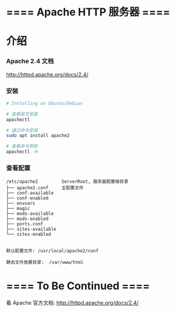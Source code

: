 

# ==== Apache HTTP 服务器 ====

# 介绍

### Apache 2.4 文档

http://httpd.apache.org/docs/2.4/



### 安装

```bash
# Installing on Ubuntu/Debian

# 查看是否安装
apachectl

# 通过命令安装
sudo apt install apache2

# 查看命令帮助
apachectl -h
```

### 查看配置

```
/etc/apache2         ServerRoot, 服务器配置根目录
├── apache2.conf     主配置文件
├── conf-available
├── conf-enabled
├── envvars
├── magic
├── mods-available
├── mods-enabled
├── ports.conf
├── sites-available
└── sites-enabled


默认配置文件: /usr/local/apache2/conf

静态文件放置目录:  /var/www/html
```



# ==== To Be Continued ====

看 Apache 官方文档:  http://httpd.apache.org/docs/2.4/